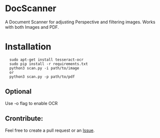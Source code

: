 # DocScanner

A Document Scanner for adjusting Perspective and filtering images. Works with both Images and PDF.


# Installation
```
  sudo apt-get install tesseract-ocr
  sudo pip install -r requirements.txt
  python3 scan.py -i path/to/image
  or
  python3 scan.py -p path/to/pdf 
  ```
  
  
## Optional
Use -o flag to enable OCR
  
## Crontribute:

Feel free to create a pull request or an [Issue](https://github.com/unique1o1/DocScanner/issues).
